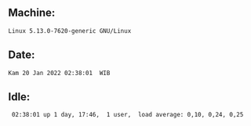 ## Machine:
```
Linux 5.13.0-7620-generic GNU/Linux
```
## Date:
```
Kam 20 Jan 2022 02:38:01  WIB
```
## Idle:
```
 02:38:01 up 1 day, 17:46,  1 user,  load average: 0,10, 0,24, 0,25
```
